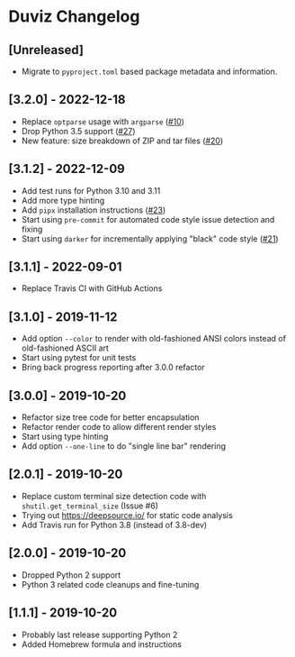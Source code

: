 
# Duviz Changelog


## [Unreleased]

- Migrate to `pyproject.toml` based package metadata and information.


## [3.2.0] - 2022-12-18

- Replace `optparse` usage with `argparse`
  ([#10](https://github.com/soxofaan/duviz/issues/10))
- Drop Python 3.5 support ([#27](https://github.com/soxofaan/duviz/issues/27))
- New feature: size breakdown of ZIP and tar files ([#20](https://github.com/soxofaan/duviz/issues/20))


## [3.1.2] - 2022-12-09

- Add test runs for Python 3.10 and 3.11
- Add more type hinting
- Add `pipx` installation instructions ([#23](https://github.com/soxofaan/duviz/issues/23))
- Start using `pre-commit` for automated code style issue detection and fixing
- Start using `darker` for incrementally applying "black" code style
  ([#21](https://github.com/soxofaan/duviz/issues/21))


## [3.1.1] - 2022-09-01

- Replace Travis CI with GitHub Actions


## [3.1.0] - 2019-11-12

- Add option `--color` to render with old-fashioned ANSI colors
    instead of old-fashioned ASCII art
- Start using pytest for unit tests
- Bring back progress reporting after 3.0.0 refactor


## [3.0.0] - 2019-10-20

- Refactor size tree code for better encapsulation
- Refactor render code to allow different render styles
- Start using type hinting
- Add option `--one-line` to do "single line bar" rendering


## [2.0.1] - 2019-10-20

- Replace custom terminal size detection code with `shutil.get_terminal_size` (Issue #6)
- Trying out https://deepsource.io/ for static code analysis
- Add Travis run for Python 3.8 (instead of 3.8-dev)


## [2.0.0] - 2019-10-20

- Dropped Python 2 support
- Python 3 related code cleanups and fine-tuning


## [1.1.1] - 2019-10-20

- Probably last release supporting Python 2
- Added Homebrew formula and instructions
